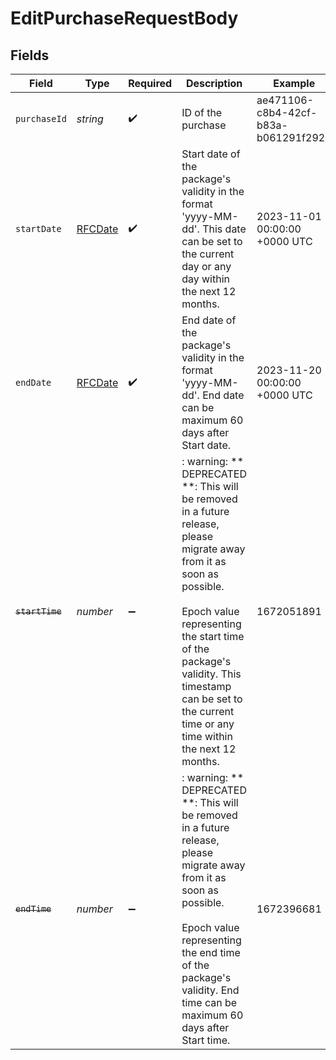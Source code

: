 # EditPurchaseRequestBody


## Fields

| Field                                                                                                                                                                                                                                                                            | Type                                                                                                                                                                                                                                                                             | Required                                                                                                                                                                                                                                                                         | Description                                                                                                                                                                                                                                                                      | Example                                                                                                                                                                                                                                                                          |
| -------------------------------------------------------------------------------------------------------------------------------------------------------------------------------------------------------------------------------------------------------------------------------- | -------------------------------------------------------------------------------------------------------------------------------------------------------------------------------------------------------------------------------------------------------------------------------- | -------------------------------------------------------------------------------------------------------------------------------------------------------------------------------------------------------------------------------------------------------------------------------- | -------------------------------------------------------------------------------------------------------------------------------------------------------------------------------------------------------------------------------------------------------------------------------- | -------------------------------------------------------------------------------------------------------------------------------------------------------------------------------------------------------------------------------------------------------------------------------- |
| `purchaseId`                                                                                                                                                                                                                                                                     | *string*                                                                                                                                                                                                                                                                         | :heavy_check_mark:                                                                                                                                                                                                                                                               | ID of the purchase                                                                                                                                                                                                                                                               | ae471106-c8b4-42cf-b83a-b061291f2922                                                                                                                                                                                                                                             |
| `startDate`                                                                                                                                                                                                                                                                      | [RFCDate](../../types/rfcdate.md)                                                                                                                                                                                                                                                | :heavy_check_mark:                                                                                                                                                                                                                                                               | Start date of the package's validity in the format 'yyyy-MM-dd'. This date can be set to the current day or any day within the next 12 months.                                                                                                                                   | 2023-11-01 00:00:00 +0000 UTC                                                                                                                                                                                                                                                    |
| `endDate`                                                                                                                                                                                                                                                                        | [RFCDate](../../types/rfcdate.md)                                                                                                                                                                                                                                                | :heavy_check_mark:                                                                                                                                                                                                                                                               | End date of the package's validity in the format 'yyyy-MM-dd'. End date can be maximum 60 days after Start date.                                                                                                                                                                 | 2023-11-20 00:00:00 +0000 UTC                                                                                                                                                                                                                                                    |
| ~~`startTime`~~                                                                                                                                                                                                                                                                  | *number*                                                                                                                                                                                                                                                                         | :heavy_minus_sign:                                                                                                                                                                                                                                                               | : warning: ** DEPRECATED **: This will be removed in a future release, please migrate away from it as soon as possible.<br/><br/>Epoch value representing the start time of the package's validity. This timestamp can be set to the current time or any time within the next 12 months. | 1672051891                                                                                                                                                                                                                                                                       |
| ~~`endTime`~~                                                                                                                                                                                                                                                                    | *number*                                                                                                                                                                                                                                                                         | :heavy_minus_sign:                                                                                                                                                                                                                                                               | : warning: ** DEPRECATED **: This will be removed in a future release, please migrate away from it as soon as possible.<br/><br/>Epoch value representing the end time of the package's validity. End time can be maximum 60 days after Start time.                              | 1672396681                                                                                                                                                                                                                                                                       |
